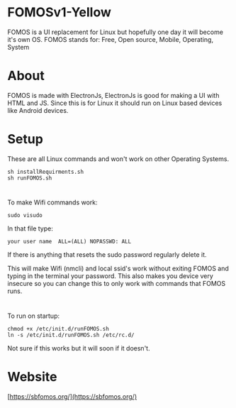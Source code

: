 # FOMOSv1-Yellow
FOMOS is a UI replacement for Linux but hopefully one day it will become it's own OS.
FOMOS stands for: Free, Open source, Mobile, Operating, System
#

# About
FOMOS is made with ElectronJs, ElectronJs is good for making a UI with HTML and JS.
Since this is for Linux it should run on Linux based devices like Android devices.
#

# Setup
These are all Linux commands and won't work on other Operating Systems.
```shell script
sh installRequirments.sh
sh runFOMOS.sh
```

#

To make Wifi commands work:
```shell script
sudo visudo
```

In that file type:
```shell script
your user name  ALL=(ALL) NOPASSWD: ALL
```

If there is anything that resets the sudo password regularly delete it.

This will make Wifi (nmcli) and local ssid's work without exiting FOMOS and typing in the terminal your password.
This also makes you device very insecure so you can change this to only work with commands that FOMOS runs.

#

To run on startup:
```shell script
chmod +x /etc/init.d/runFOMOS.sh
ln -s /etc/init.d/runFOMOS.sh /etc/rc.d/
```

Not sure if this works but it will soon if it doesn't.

#
# Website
[https://sbfomos.org/](https://sbfomos.org/)
